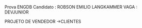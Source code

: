 Prova ENGDB
Candidato : ROBSON EMILIO LANGKAMMER
VAGA : DEVJUNIOR


PROJETO DE VENDEDOR ->CLIENTES

